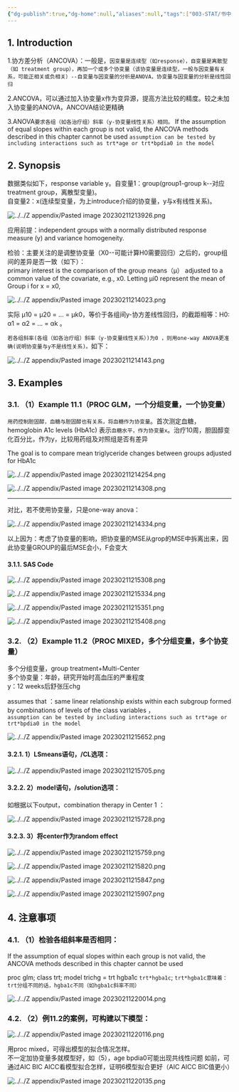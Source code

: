```yaml
---
{"dg-publish":true,"dg-home":null,"aliases":null,"tags":["003-STAT/书中的统计知识"],"permalink":"/003-STAT/书中的统计知识/第11章 Analysis of Covariance  ANCOVA协方差分析/","dgPassFrontmatter":true}
---
```



## 1. Introduction 

1.协方差分析（ANCOVA）：一般是，`因变量是连续型（如response），自变量是离散型（如 treatment group），再加一个或多个协变量（该协变量是连续型，一般与因变量有关系，可能正相关或负相关）--自变量与因变量的分析是ANOVA，协变量与因变量的分析是线性回归  `

2.ANCOVA，可以通过加入协变量x作为变异源，提高方法比较的精度。较之未加入协变量的ANOVA，ANCOVA结论更精确  

3.ANOVA`要求各组（如各治疗组）斜率（y-协变量线性关系）相同。`
If the assumption of equal slopes within each group is not valid, the ANCOVA methods described in this chapter cannot be used 
`assumption can be tested by including interactions such as trt*age or trt*bpdia0 in the model `

## 2. Synopsis 

数据类似如下，response variable y。自变量1：group(group1-group k--对应treatment group，离散型变量)。  
自变量2：x(连续型变量，为上introduce介绍的协变量，y与x有线性关系)。  

![../../Z appendix/Pasted image 20230211213926.png](/img/user/Z%20appendix/Pasted%20image%2020230211213926.png)

应用前提：independent groups with a normally distributed response measure (y) and variance homogeneity.   

检验：主要关注的是调整协变量（X0--可能计算H0需要回归）之后的，group组间的差异是否一致（如下）：  
primary interest is the comparison of the group means（μ） adjusted to a common value of the covariate, e.g., x0. Letting μi0 represent the mean of Group i for x = x0, 

![../../Z appendix/Pasted image 20230211214023.png](/img/user/Z%20appendix/Pasted%20image%2020230211214023.png)

实际 μ10 = μ20 = ... = μk0，等价于各组间y-协方差线性回归，的截距相等：H0: α1 = α2 = ... = αk 。  

`若各组斜率(各组（如各治疗组）斜率（y-协变量线性关系）)为0 ，则用one-way ANOVA更准确(说明协变量与y不是线性关系)。`如下：

![../../Z appendix/Pasted image 20230211214143.png](/img/user/Z%20appendix/Pasted%20image%2020230211214143.png)

## 3. Examples 

### 3.1. （1）Example 11.1（PROC GLM，一个分组变量，一个协变量）

`用药控制胆固醇，血糖与胆固醇也有关系，将血糖作为协变量`。首次测定血糖，hemoglobin A1c levels (HbA1c) 表示`血糖水平，作为协变量x`。治疗10周，胆固醇变化百分比，作为y，比较用药组及对照组是否有差异  

The goal is to compare mean triglyceride changes between groups adjusted for HbA1c 

![../../Z appendix/Pasted image 20230211214254.png](/img/user/Z%20appendix/Pasted%20image%2020230211214254.png)

![../../Z appendix/Pasted image 20230211214308.png](/img/user/Z%20appendix/Pasted%20image%2020230211214308.png)

- ---
对比，若不使用协变量，只是one-way anova：

  ![../../Z appendix/Pasted image 20230211214334.png](/img/user/Z%20appendix/Pasted%20image%2020230211214334.png)

以上因为：考虑了协变量的影响，把协变量的MSE从grop的MSE中拆离出来，因此协变量GROUP的最后MSE会小，F会变大

#### 3.1.1. SAS Code

![../../Z appendix/Pasted image 20230211215308.png](/img/user/Z%20appendix/Pasted%20image%2020230211215308.png)

![../../Z appendix/Pasted image 20230211215334.png](/img/user/Z%20appendix/Pasted%20image%2020230211215334.png)


![../../Z appendix/Pasted image 20230211215351.png](/img/user/Z%20appendix/Pasted%20image%2020230211215351.png)

![../../Z appendix/Pasted image 20230211215408.png](/img/user/Z%20appendix/Pasted%20image%2020230211215408.png)

### 3.2. （2）Example 11.2（PROC MIXED，多个分组变量，多个协变量）

多个分组变量，group treatment+Multi-Center   
多个协变量：年龄，研究开始时高血压的严重程度  
y：12 weeks后舒张压chg  

assumes that ：same linear relationship exists within each subgroup formed by combinations of levels of the class variables ，  
`assumption can be tested by including interactions such as trt*age or trt*bpdia0 in the model `  

![../../Z appendix/Pasted image 20230211215652.png](/img/user/Z%20appendix/Pasted%20image%2020230211215652.png)

#### 3.2.1. 1）LSmeans语句，/CL选项：

![../../Z appendix/Pasted image 20230211215705.png](/img/user/Z%20appendix/Pasted%20image%2020230211215705.png)

#### 3.2.2. 2）model语句，/solution选项：

如根据以下output，combination therapy in Center 1 ：

![../../Z appendix/Pasted image 20230211215728.png](/img/user/Z%20appendix/Pasted%20image%2020230211215728.png)

#### 3.2.3. 3）将center作为random effect

![../../Z appendix/Pasted image 20230211215759.png](/img/user/Z%20appendix/Pasted%20image%2020230211215759.png)  

![../../Z appendix/Pasted image 20230211215820.png](/img/user/Z%20appendix/Pasted%20image%2020230211215820.png)

![../../Z appendix/Pasted image 20230211215847.png](/img/user/Z%20appendix/Pasted%20image%2020230211215847.png)  

![../../Z appendix/Pasted image 20230211215907.png](/img/user/Z%20appendix/Pasted%20image%2020230211215907.png)

## 4. 注意事项

### 4.1. （1）检验各组斜率是否相同：

If the assumption of equal slopes within each group is not valid, the ANCOVA methods described in this chapter cannot be used 

proc glm; 
	class trt;
	model trichg = trt hgba1c `trt*hgba1c`;
`trt*hgba1c意味着：trt分组不同的话，hgba1c不同（如hgba1c斜率不同）`

![../../Z appendix/Pasted image 20230211220014.png](/img/user/Z%20appendix/Pasted%20image%2020230211220014.png)



### 4.2. （2）例11.2的案例，可构建以下模型：

![../../Z appendix/Pasted image 20230211220116.png](/img/user/Z%20appendix/Pasted%20image%2020230211220116.png)

用proc mixed，可得出模型的拟合情况怎样。  
不一定加协变量多就模型好，如（5），age bpdia0可能出现共线性问题
如前，可通过AIC BIC AICC看模型拟合怎样，证明6模型拟合更好（AIC AICC BIC值更小）

![../../Z appendix/Pasted image 20230211220135.png](/img/user/Z%20appendix/Pasted%20image%2020230211220135.png)
